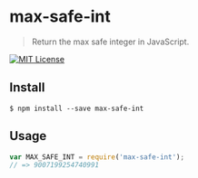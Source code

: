 # max-safe-int

> Return the max safe integer in JavaScript.


[![MIT License](https://img.shields.io/badge/license-MIT_License-green.svg?style=flat-square)](https://github.com/mock-end/max-safe-int/blob/master/LICENSE)


## Install

```
$ npm install --save max-safe-int 
```


## Usage

```js
var MAX_SAFE_INT = require('max-safe-int');
// => 9007199254740991
```
